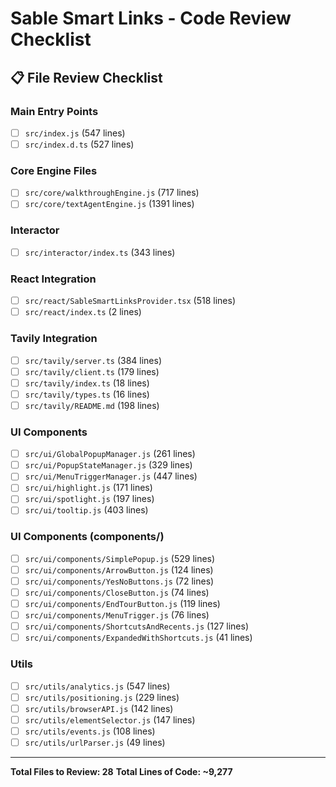# Sable Smart Links - Code Review Checklist

## 📋 File Review Checklist

### Main Entry Points

- [ ] `src/index.js` (547 lines)
- [ ] `src/index.d.ts` (527 lines)

### Core Engine Files

- [ ] `src/core/walkthroughEngine.js` (717 lines)
- [ ] `src/core/textAgentEngine.js` (1391 lines)

### Interactor

- [ ] `src/interactor/index.ts` (343 lines)

### React Integration

- [ ] `src/react/SableSmartLinksProvider.tsx` (518 lines)
- [ ] `src/react/index.ts` (2 lines)

### Tavily Integration

- [ ] `src/tavily/server.ts` (384 lines)
- [ ] `src/tavily/client.ts` (179 lines)
- [ ] `src/tavily/index.ts` (18 lines)
- [ ] `src/tavily/types.ts` (16 lines)
- [ ] `src/tavily/README.md` (198 lines)

### UI Components

- [ ] `src/ui/GlobalPopupManager.js` (261 lines)
- [ ] `src/ui/PopupStateManager.js` (329 lines)
- [ ] `src/ui/MenuTriggerManager.js` (447 lines)
- [ ] `src/ui/highlight.js` (171 lines)
- [ ] `src/ui/spotlight.js` (197 lines)
- [ ] `src/ui/tooltip.js` (403 lines)

### UI Components (components/)

- [ ] `src/ui/components/SimplePopup.js` (529 lines)
- [ ] `src/ui/components/ArrowButton.js` (124 lines)
- [ ] `src/ui/components/YesNoButtons.js` (72 lines)
- [ ] `src/ui/components/CloseButton.js` (74 lines)
- [ ] `src/ui/components/EndTourButton.js` (119 lines)
- [ ] `src/ui/components/MenuTrigger.js` (76 lines)
- [ ] `src/ui/components/ShortcutsAndRecents.js` (127 lines)
- [ ] `src/ui/components/ExpandedWithShortcuts.js` (41 lines)

### Utils

- [ ] `src/utils/analytics.js` (547 lines)
- [ ] `src/utils/positioning.js` (229 lines)
- [ ] `src/utils/browserAPI.js` (142 lines)
- [ ] `src/utils/elementSelector.js` (147 lines)
- [ ] `src/utils/events.js` (108 lines)
- [ ] `src/utils/urlParser.js` (49 lines)

---

**Total Files to Review: 28**
**Total Lines of Code: ~9,277**
